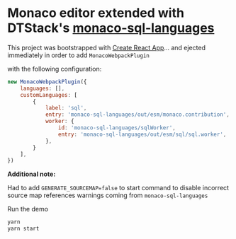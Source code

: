 # Monaco editor extended with DTStack's [monaco-sql-languages](https://github.com/DTStack/monaco-sql-languages) 


This project was bootstrapped with [Create React App](https://github.com/facebook/create-react-app)... and ejected immediately in order to add `MonacoWebpackPlugin`

with the following configuration:

```javascript
new MonacoWebpackPlugin({
    languages: [],
    customLanguages: [
        {
            label: 'sql',
            entry: 'monaco-sql-languages/out/esm/monaco.contribution',
            worker: {
                id: 'monaco-sql-languages/sqlWorker',
                entry: 'monaco-sql-languages/out/esm/sql/sql.worker',
            },
        }
    ],
})
```

__Additional note:__

Had to add `GENERATE_SOURCEMAP=false` to start command to disable incorrect source map references warnings coming from `monaco-sql-languages`  


Run the demo 

```bash
yarn
yarn start
```

